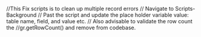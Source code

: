 //This Fix scripts is to clean up multiple record errors
// Navigate to Scripts-Background
// Past the script and update the place holder variable value: table name, field, and value etc.
// Also advisable to validate the row count the //gr.getRowCount() and remove from codebase.
